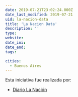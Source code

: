 ```yaml
---
date: 2019-07-21T23:02:24.000Z
date_last_modified: 2019-07-21
uid: la-nacion-data
title: 'La Nacion Data'
description: ''
type: 
website: 
date_ini: 
date_end: 
tags:

cities: 
  - Buenos Aires
---
```


Esta iniciativa fue realizada por:

- [Diario La Nación](/organizaciones/diario-la-nacion)
